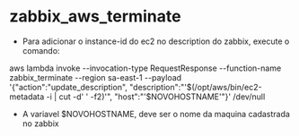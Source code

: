 # zabbix_aws_terminate

- Para adicionar o instance-id do ec2 no description do zabbix, execute o comando:

aws lambda invoke --invocation-type RequestResponse --function-name zabbix_terminate --region sa-east-1 --payload '{"action":"update_description", "description":"'$(/opt/aws/bin/ec2-metadata -i | cut -d' ' -f2)'", "host":"'$NOVOHOSTNAME'"}' /dev/null

- A variavel $NOVOHOSTNAME, deve ser o nome da maquina cadastrada no zabbix
